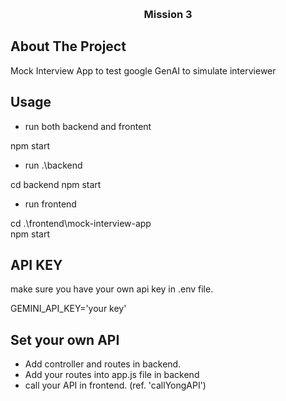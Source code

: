 <a id="readme-top"></a>

<!-- PROJECT LOGO -->
<br />
<div align="center">

<h3 align="center">Mission 3</h3>
</div>

<!-- ABOUT THE PROJECT -->

## About The Project

Mock Interview App to test google GenAI to simulate interviewer

## Usage

- run both backend and frontent

npm start

- run .\backend

cd backend
npm start

- run frontend

cd .\frontend\mock-interview-app\
npm start

## API KEY
make sure you have your own api key in .env file.

GEMINI_API_KEY='your key'

## Set your own API
- Add controller and routes in backend.
- Add your routes into app.js file in backend
- call your API in frontend. (ref. 'callYongAPI')
